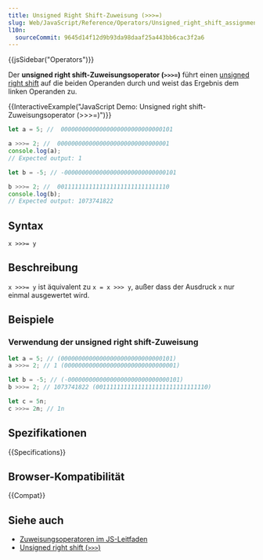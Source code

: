 ```yaml
---
title: Unsigned Right Shift-Zuweisung (>>>=)
slug: Web/JavaScript/Reference/Operators/Unsigned_right_shift_assignment
l10n:
  sourceCommit: 9645d14f12d9b93da98daaf25a443bb6cac3f2a6
---
```


{{jsSidebar("Operators")}}

Der **unsigned right shift-Zuweisungsoperator (`>>>=`)** führt einen [unsigned right shift](/de/docs/Web/JavaScript/Reference/Operators/Unsigned_right_shift) auf die beiden Operanden durch und weist das Ergebnis dem linken Operanden zu.

{{InteractiveExample("JavaScript Demo: Unsigned right shift-Zuweisungsoperator (>>>=)")}}

```js interactive-example
let a = 5; //  00000000000000000000000000000101

a >>>= 2; //  00000000000000000000000000000001
console.log(a);
// Expected output: 1

let b = -5; // -00000000000000000000000000000101

b >>>= 2; //  00111111111111111111111111111110
console.log(b);
// Expected output: 1073741822
```

## Syntax

```js-nolint
x >>>= y
```

## Beschreibung

`x >>>= y` ist äquivalent zu `x = x >>> y`, außer dass der Ausdruck `x` nur einmal ausgewertet wird.

## Beispiele

### Verwendung der unsigned right shift-Zuweisung

```js
let a = 5; // (00000000000000000000000000000101)
a >>>= 2; // 1 (00000000000000000000000000000001)

let b = -5; // (-00000000000000000000000000000101)
b >>>= 2; // 1073741822 (00111111111111111111111111111110)

let c = 5n;
c >>>= 2n; // 1n
```

## Spezifikationen

{{Specifications}}

## Browser-Kompatibilität

{{Compat}}

## Siehe auch

- [Zuweisungsoperatoren im JS-Leitfaden](/de/docs/Web/JavaScript/Guide/Expressions_and_operators#assignment_operators)
- [Unsigned right shift (`>>>`)](/de/docs/Web/JavaScript/Reference/Operators/Unsigned_right_shift)
